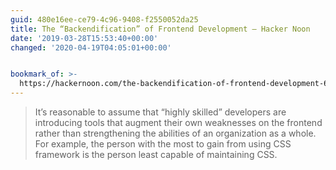 ```yaml
---
guid: 480e16ee-ce79-4c96-9408-f2550052da25
title: The “Backendification” of Frontend Development – Hacker Noon
date: '2019-03-28T15:53:40+00:00'
changed: '2020-04-19T04:05:01+00:00'


bookmark_of: >-
  https://hackernoon.com/the-backendification-of-frontend-development-62f218a773d4
---
```


> It’s reasonable to assume that “highly skilled” developers are introducing tools that augment their own weaknesses on the frontend rather than strengthening the abilities of an organization as a whole. For example, the person with the most to gain from using CSS framework is the person least capable of maintaining CSS.
